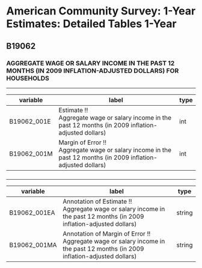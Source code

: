 # American Community Survey: 1-Year Estimates: Detailed Tables 1-Year

## B19062

### AGGREGATE WAGE OR SALARY INCOME IN THE PAST 12 MONTHS (IN 2009 INFLATION-ADJUSTED DOLLARS) FOR HOUSEHOLDS

___

| variable | label | type |
| ----- | ----- | ----- |
| B19062_001E | Estimate !!<br>Aggregate wage or salary income in the past 12 months (in 2009 inflation-adjusted dollars) | int |
| B19062_001M | Margin of Error !!<br>Aggregate wage or salary income in the past 12 months (in 2009 inflation-adjusted dollars) | int |
### 

___

| variable | label | type |
| ----- | ----- | ----- |
| B19062_001EA | Annotation of Estimate !!<br>Aggregate wage or salary income in the past 12 months (in 2009 inflation-adjusted dollars) | string |
| B19062_001MA | Annotation of Margin of Error !!<br>Aggregate wage or salary income in the past 12 months (in 2009 inflation-adjusted dollars) | string |

